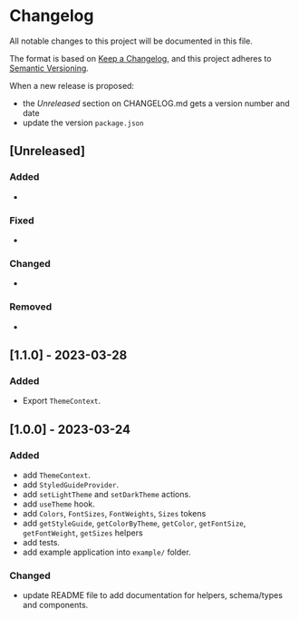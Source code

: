 # Changelog

All notable changes to this project will be documented in this file.

The format is based on [Keep a Changelog](https://keepachangelog.com/en/1.0.0/),
and this project adheres to [Semantic Versioning](https://semver.org/spec/v2.0.0.html).

When a new release is proposed:

- the _Unreleased_ section on CHANGELOG.md gets a version number and date
- update the version `package.json`

## [Unreleased]

### Added

- 

### Fixed

-

### Changed

-

### Removed

-

## [1.1.0] - 2023-03-28

### Added

- Export `ThemeContext`.

## [1.0.0] - 2023-03-24

### Added

- add `ThemeContext`.
- add `StyledGuideProvider`.
- add `setLightTheme` and `setDarkTheme` actions.
- add `useTheme` hook.
- add `Colors`, `FontSizes`, `FontWeights`, `Sizes` tokens
- add `getStyleGuide`, `getColorByTheme`, `getColor`, `getFontSize`, `getFontWeight`, `getSizes` helpers
- add tests.
- add example application into `example/` folder.

### Changed

- update README file to add documentation for helpers, schema/types and components.